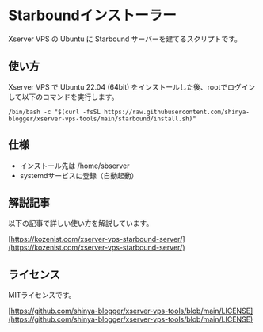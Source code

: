 # Starboundインストーラー

Xserver VPS の Ubuntu に Starbound サーバーを建てるスクリプトです。

## 使い方
Xserver VPS で Ubuntu 22.04 (64bit) をインストールした後、rootでログインして以下のコマンドを実行します。
```
/bin/bash -c "$(curl -fsSL https://raw.githubusercontent.com/shinya-blogger/xserver-vps-tools/main/starbound/install.sh)"
```


## 仕様

- インストール先は /home/sbserver
- systemdサービスに登録（自動起動）


## 解説記事

以下の記事で詳しい使い方を解説しています。

[https://kozenist.com/xserver-vps-starbound-server/](https://kozenist.com/xserver-vps-starbound-server/)


## ライセンス

MITライセンスです。

[https://github.com/shinya-blogger/xserver-vps-tools/blob/main/LICENSE](https://github.com/shinya-blogger/xserver-vps-tools/blob/main/LICENSE)